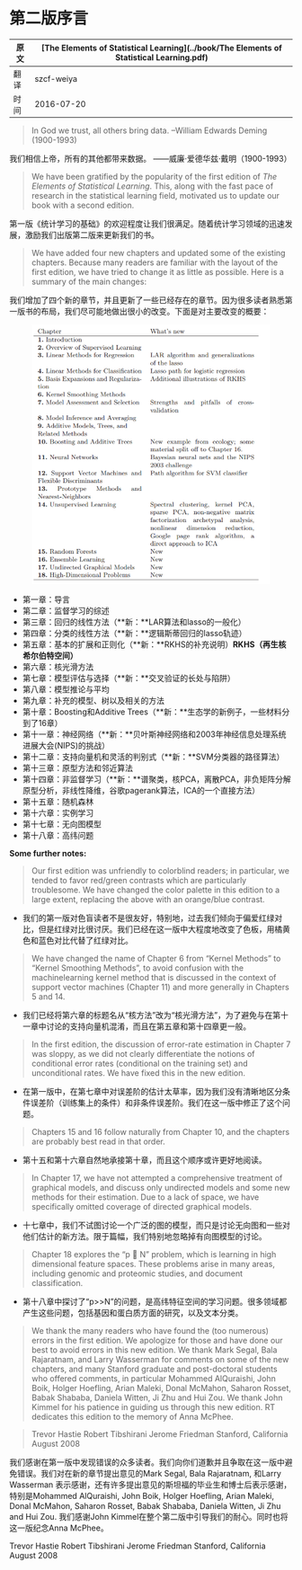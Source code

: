 # 第二版序言

原文     | [The Elements of Statistical Learning](../book/The Elements of Statistical Learning.pdf)
      ---|---
翻译     | szcf-weiya
时间     | 2016-07-20

> In God we trust, all others bring data.
> –William Edwards Deming (1900-1993)

我们相信上帝，所有的其他都带来数据。
——威廉·爱德华兹·戴明（1900-1993）

> We have been gratified by the popularity of the first edition of *The Elements of Statistical Learning*. This, along with the fast pace of research in the statistical learning field, motivated us to update our book with a second edition.

第一版《统计学习的基础》的欢迎程度让我们很满足。随着统计学习领域的迅速发展，激励我们出版第二版来更新我们的书。

> We have added four new chapters and updated some of the existing chapters. Because many readers are familiar with the layout of the first edition, we have tried to change it as little as possible. Here is a summary of the main changes:

我们增加了四个新的章节，并且更新了一些已经存在的章节。因为很多读者熟悉第一版书的布局，我们尽可能地做出很小的改变。下面是对主要改变的概要：
<figure>
   <img src="../img/00/preface_1.png" />
</figure>

- 第一章：导言
- 第二章：监督学习的综述
- 第三章：回归的线性方法（**新：**LAR算法和lasso的一般化）
- 第四章：分类的线性方法（**新：**逻辑斯蒂回归的lasso轨迹）
- 第五章：基本的扩展和正则化（**新：**RKHS的补充说明）**RKHS（再生核希尔伯特空间）**
- 第六章：核光滑方法
- 第七章：模型评估与选择（**新：**交叉验证的长处与陷阱）
- 第八章：模型推论与平均
- 第九章：补充的模型、树以及相关的方法
- 第十章：Boosting和Additive Trees（**新：**生态学的新例子，一些材料分到了16章）
- 第十一章：神经网络（**新：**贝叶斯神经网络和2003年神经信息处理系统进展大会(NIPS)的挑战）
- 第十二章：支持向量机和灵活的判别式（**新：**SVM分类器的路径算法）
- 第十三章：原型方法和邻近算法
- 第十四章：非监督学习（**新：**谱聚类，核PCA，离散PCA，非负矩阵分解原型分析，非线性降维，谷歌pagerank算法，ICA的一个直接方法）
- 第十五章：随机森林
- 第十六章：实例学习
- 第十七章：无向图模型
- 第十八章：高纬问题

**Some further notes:**

> Our first edition was unfriendly to colorblind readers; in particular, we tended to favor red/green contrasts which are particularly troublesome. We have changed the color palette in this edition to a large extent, replacing the above with an orange/blue contrast.

- 我们的第一版对色盲读者不是很友好，特别地，过去我们倾向于偏爱红绿对比，但是红绿对比很讨厌。我们已经在这一版中大程度地改变了色板，用橘黄色和蓝色对比代替了红绿对比。

> We have changed the name of Chapter 6 from “Kernel Methods” to “Kernel Smoothing Methods”, to avoid confusion with the machinelearning kernel method that is discussed in the context of support vector machines (Chapter 11) and more generally in Chapters 5 and 14.

- 我们已经将第六章的标题名从“核方法”改为“核光滑方法”，为了避免与在第十一章中讨论的支持向量机混淆，而且在第五章和第十四章更一般。

> In the first edition, the discussion of error-rate estimation in Chapter 7 was sloppy, as we did not clearly differentiate the notions of conditional error rates (conditional on the training set) and unconditional rates. We have fixed this in the new edition.

- 在第一版中，在第七章中对误差阶的估计太草率，因为我们没有清晰地区分条件误差阶（训练集上的条件）和非条件误差阶。我们在这一版中修正了这个问题。

> Chapters 15 and 16 follow naturally from Chapter 10, and the chapters are probably best read in that order.

- 第十五和第十六章自然地承接第十章，而且这个顺序或许更好地阅读。

> In Chapter 17, we have not attempted a comprehensive treatment of graphical models, and discuss only undirected models and some new methods for their estimation. Due to a lack of space, we have specifically omitted coverage of directed graphical models.

- 十七章中，我们不试图讨论一个广泛的图的模型，而只是讨论无向图和一些对他们估计的新方法。限于篇幅，我们特别地忽略掉有向图模型的讨论。

> Chapter 18 explores the “p  N” problem, which is learning in high dimensional feature spaces. These problems arise in many areas, including genomic and proteomic studies, and document classification.

- 第十八章中探讨了“p>>N”的问题，是高纬特征空间的学习问题。很多领域都产生这些问题，包括基因和蛋白质方面的研究，以及文本分类。

>We thank the many readers who have found the (too numerous) errors in the first edition. We apologize for those and have done our best to avoid errors in this new edition. We thank Mark Segal, Bala Rajaratnam, and Larry Wasserman for comments on some of the new chapters, and many Stanford graduate and post-doctoral students who offered comments, in particular Mohammed AlQuraishi, John Boik, Holger Hoefling, Arian Maleki, Donal McMahon, Saharon Rosset, Babak Shababa, Daniela Witten, Ji Zhu and Hui Zou. We thank John Kimmel for his patience in guiding us through this new edition. RT dedicates this edition to the memory of Anna McPhee.

>Trevor Hastie
>Robert Tibshirani
>Jerome Friedman
>Stanford, California
>August 2008

我们感谢在第一版中发现错误的众多读者。我们向你们道歉并且争取在这一版中避免错误。我们对在新的章节提出意见的Mark Segal, Bala Rajaratnam, 和Larry Wasserman 表示感谢，还有许多提出意见的斯坦福的毕业生和博士后表示感谢，特别是Mohammed AlQuraishi, John Boik, Holger Hoefling, Arian Maleki, Donal McMahon, Saharon Rosset, Babak Shababa, Daniela Witten, Ji Zhu and Hui Zou. 我们感谢John Kimmel在整个第二版中引导我们的耐心。同时也将这一版纪念Anna McPhee。

Trevor Hastie
Robert Tibshirani
Jerome Friedman
Stanford, California
August 2008
